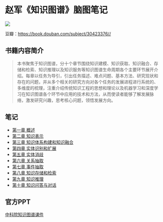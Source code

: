 # 赵军《知识图谱》脑图笔记
![](https://img12.360buyimg.com/n1/jfs/t1/27789/19/4636/148259/5c33f26bEc831063a/c6241d841db93a4f.jpg)

豆瓣：https://book.douban.com/subject/30423376//

## 书籍内容简介
> 本书聚焦于知识图谱，分十个章节围绕知识建模、知识获取、知识融合、存储和检索、知识推理以及知识服务等知识图谱生命周期各个主要环节展开介绍。每章以任务为导引，引出任务描述、难点问题、基本方法、研究现状和存在的问题，并从多个相关的研究方向对各个任务的发展进程进行系统的、多维度的梳理，注重介绍传统知识工程的思想和理论以及机器学习和深度学习在知识图谱各个环节中应用的技术和方法，从而使读者能够了解发展脉络，激发研究兴趣，思考核心问题，领悟发展方向。

## 笔记
- [第一章 概述](https://github.com/wangxb96/LearningNotes/blob/main/KnowledgeGraph/01.%E7%9F%A5%E8%AF%86%E5%9B%BE%E8%B0%B1%E6%A6%82%E8%BF%B0.md)
- [第二章 知识表示](https://github.com/wangxb96/LearningNotes/blob/main/KnowledgeGraph/02.%E7%9F%A5%E8%AF%86%E8%A1%A8%E7%A4%BA.md)
- [第三章 知识体系构建和知识融合](https://github.com/wangxb96/LearningNotes/blob/main/KnowledgeGraph/03.%E7%9F%A5%E8%AF%86%E4%BD%93%E7%B3%BB%E6%9E%84%E5%BB%BA%E5%92%8C%E7%9F%A5%E8%AF%86%E8%9E%8D%E5%90%88.md)
- [第四章 实体识别和扩展](https://github.com/wangxb96/LearningNotes/blob/main/KnowledgeGraph/04.%E5%AE%9E%E4%BD%93%E8%AF%86%E5%88%AB%E5%92%8C%E6%89%A9%E5%B1%95.md)
- [第五章 实体消歧](https://github.com/wangxb96/LearningNotes/blob/main/KnowledgeGraph/05.%E5%AE%9E%E4%BD%93%E6%B6%88%E6%AD%A7.md)
- [第六章 关系抽取](https://github.com/wangxb96/LearningNotes/blob/main/KnowledgeGraph/06.%E5%85%B3%E7%B3%BB%E6%8A%BD%E5%8F%96.md)
- [第七章 事件抽取](https://github.com/wangxb96/LearningNotes/blob/main/KnowledgeGraph/07.%E4%BA%8B%E4%BB%B6%E6%8A%BD%E5%8F%96.md)
- [第八章 知识存储和检索](https://github.com/wangxb96/LearningNotes/blob/main/KnowledgeGraph/08.%E7%9F%A5%E8%AF%86%E5%AD%98%E5%82%A8%E5%92%8C%E6%A3%80%E7%B4%A2.md)
- [第九章 知识推理](https://github.com/wangxb96/LearningNotes/blob/main/KnowledgeGraph/09.%E7%9F%A5%E8%AF%86%E6%8E%A8%E7%90%86.md)
- [第十章 知识问答与对话](https://github.com/wangxb96/LearningNotes/blob/main/KnowledgeGraph/10.%E7%9F%A5%E8%AF%86%E9%97%AE%E7%AD%94%E4%B8%8E%E5%AF%B9%E8%AF%9D.md)

## 官方PPT
[中科院知识图谱课件](https://github.com/wangxb96/LearningNotes/blob/main/KnowledgeGraph/%E4%B8%AD%E7%A7%91%E9%99%A2%E7%9F%A5%E8%AF%86%E5%9B%BE%E8%B0%B1%E8%AF%BE%E4%BB%B6_compressed.pdf)
